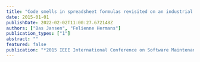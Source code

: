 ```yaml
---
title: "Code smells in spreadsheet formulas revisited on an industrial dataset"
date: 2015-01-01
publishDate: 2022-02-02T11:00:27.672148Z
authors: ["Bas Jansen", "Felienne Hermans"]
publication_types: ["1"]
abstract: ""
featured: false
publication: "*2015 IEEE International Conference on Software Maintenance and Evolution (ICSME)*"
---
```


